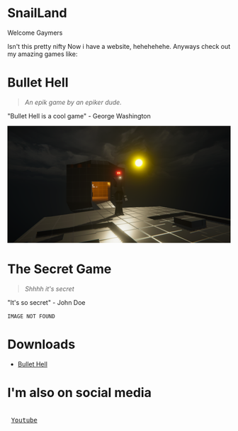 # SnailLand
Welcome Gaymers

Isn't this pretty nifty
Now i have a website, hehehehehe.
Anyways check out my amazing games like:
# Bullet Hell
> *An epik game by an epiker dude.*

"Bullet Hell is a cool game" - George Washington

![Nome Chillin](./Screenshot1.png)

# The Secret Game
> *Shhhh it's secret*

"It's so secret" - John Doe

```
IMAGE NOT FOUND
```

# Downloads
* [Bullet Hell](https://github.com/ASnailman777/SnailLand/releases/tag/BulletHell)

# I'm also on social media

<kbd> <br> [Youtube](https://www.youtube.com/channel/UCE6gzWZaLhG1PglvFILDT8Q) <br> </kbd>


<!---------------------------------------------------------------------------->
[Youtube]: https://www.youtube.com/channel/UCE6gzWZaLhG1PglvFILDT8Q
